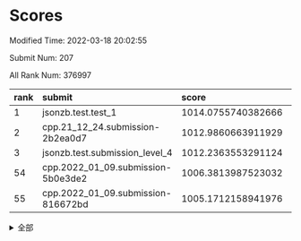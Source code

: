 # Scores

Modified Time: 2022-03-18 20:02:55

Submit Num: 207

All Rank Num: 376997

| rank |               submit               |       score        |       sigma        | pk_num |
| :--- | :--------------------------------- | :----------------- | :----------------- | :----- |
| 1    | jsonzb.test.test_1                 | 1014.0755740382666 | 0.8023095397982561 | 7287   |
| 2    | cpp.21_12_24.submission-2b2ea0d7   | 1012.9860663911929 | 0.811972418987388  | 7287   |
| 3    | jsonzb.test.submission_level_4     | 1012.2363553291124 | 0.7939980902587397 | 7287   |
| 54   | cpp.2022_01_09.submission-5b0e3de2 | 1006.3813987523032 | 0.7256230105167719 | 7284   |
| 55   | cpp.2022_01_09.submission-816672bd | 1005.1712158941976 | 0.7248688613844182 | 7285   |


<details>
<summary>全部</summary>

| rank |                 submit                 |       score        |       sigma        | pk_num |
| :--- | :------------------------------------- | :----------------- | :----------------- | :----- |
| 1    | jsonzb.test.test_1                     | 1014.0755740382666 | 0.8023095397982561 | 7287   |
| 2    | cpp.21_12_24.submission-2b2ea0d7       | 1012.9860663911929 | 0.811972418987388  | 7287   |
| 3    | jsonzb.test.submission_level_4         | 1012.2363553291124 | 0.7939980902587397 | 7287   |
| 4    | gobigger.level_3.submission_level_3_36 | 1011.9870097656525 | 0.773913982221633  | 7288   |
| 5    | gobigger.level_3.submission_level_3_24 | 1011.2257198971636 | 0.7437823952523036 | 7284   |
| 6    | gobigger.level_3.submission_level_3_25 | 1011.1821071431665 | 0.7832988791432276 | 7286   |
| 7    | gobigger.level_3.submission_level_3_10 | 1011.0936587268831 | 0.7561949419726376 | 7288   |
| 8    | gobigger.level_3.submission_level_3_6  | 1011.059135948475  | 0.7698626963108327 | 7284   |
| 9    | gobigger.level_3.submission_level_3_38 | 1011.0207248116607 | 0.7687805531574293 | 7284   |
| 10   | gobigger.level_3.submission_level_3_11 | 1010.9684050287987 | 0.7671761209710628 | 7285   |
| 11   | gobigger.level_3.submission_level_3_42 | 1010.9357488027938 | 0.752790416619386  | 7287   |
| 12   | gobigger.level_3.submission_level_3_7  | 1010.9200541917006 | 0.7598462018742013 | 7286   |
| 13   | gobigger.level_3.submission_level_3_33 | 1010.9053965870331 | 0.7603449678197867 | 7287   |
| 14   | gobigger.level_3.submission_level_3_47 | 1010.7241607715519 | 0.7593978268218377 | 7284   |
| 15   | gobigger.level_3.submission_level_3_43 | 1010.6895953368809 | 0.7871337522727374 | 7284   |
| 16   | gobigger.level_3.submission_level_3_16 | 1010.5866868915396 | 0.7650634028157921 | 7287   |
| 17   | gobigger.level_3.submission_level_3_40 | 1010.576489887978  | 0.7630270404590538 | 7284   |
| 18   | gobigger.level_3.submission_level_3_44 | 1010.5016329598662 | 0.7773639941509413 | 7283   |
| 19   | gobigger.level_3.submission_level_3_21 | 1010.4520883677121 | 0.7589429230892295 | 7289   |
| 20   | gobigger.level_3.submission_level_3_45 | 1010.3890872172275 | 0.7744559130043083 | 7285   |
| 21   | gobigger.level_3.submission_level_3_22 | 1010.3662250917221 | 0.7444482249551847 | 7282   |
| 22   | gobigger.level_3.submission_level_3_18 | 1010.2942493512575 | 0.7458289535822672 | 7287   |
| 23   | gobigger.level_3.submission_level_3_14 | 1010.2325629430507 | 0.7711909522035941 | 7289   |
| 24   | gobigger.level_3.submission_level_3_27 | 1010.1725564259418 | 0.7654524247709925 | 7282   |
| 25   | gobigger.level_3.submission_level_3_32 | 1010.1142438347009 | 0.7710129979618544 | 7287   |
| 26   | gobigger.level_3.submission_level_3_0  | 1010.1063755682027 | 0.7347639232777546 | 7289   |
| 27   | gobigger.level_3.submission_level_3_9  | 1010.1043037738283 | 0.7782656045005496 | 7279   |
| 28   | gobigger.level_3.submission_level_3_34 | 1010.0582350987331 | 0.7639979349660313 | 7283   |
| 29   | gobigger.level_3.submission_level_3_28 | 1009.9019236903556 | 0.753137698623289  | 7287   |
| 30   | gobigger.level_3.submission_level_3_46 | 1009.8670474629806 | 0.7587505408304732 | 7286   |
| 31   | gobigger.level_3.submission_level_3_37 | 1009.8542838287548 | 0.749634543003716  | 7283   |
| 32   | gobigger.level_3.submission_level_3_49 | 1009.8295962914627 | 0.743021598615787  | 7287   |
| 33   | gobigger.level_3.submission_level_3_30 | 1009.8156325513213 | 0.7463003759021293 | 7285   |
| 34   | gobigger.level_3.submission_level_3_5  | 1009.5798196321564 | 0.7294330590388945 | 7281   |
| 35   | gobigger.level_3.submission_level_3_35 | 1009.5786233720399 | 0.7324453321377354 | 7292   |
| 36   | gobigger.level_3.submission_level_3_17 | 1009.5681760519346 | 0.7603161415666353 | 7284   |
| 37   | gobigger.level_3.submission_level_3_1  | 1009.5553992560582 | 0.7741507328005789 | 7284   |
| 38   | gobigger.level_3.submission_level_3_19 | 1009.5511929017293 | 0.7492860161862298 | 7282   |
| 39   | gobigger.level_3.submission_level_3_29 | 1009.535882518451  | 0.751282446255435  | 7286   |
| 40   | gobigger.level_3.submission_level_3_20 | 1009.5337923539422 | 0.7590247134847089 | 7287   |
| 41   | gobigger.level_3.submission_level_3_31 | 1009.4946160271315 | 0.747796456540721  | 7284   |
| 42   | gobigger.level_3.submission_level_3_13 | 1009.4526432853429 | 0.7719428809275336 | 7283   |
| 43   | gobigger.level_3.submission_level_3_23 | 1009.4440011039453 | 0.7489575718009559 | 7287   |
| 44   | gobigger.level_3.submission_level_3_3  | 1009.443008700846  | 0.7666574674639747 | 7283   |
| 45   | gobigger.level_3.submission_level_3_12 | 1009.4268722311983 | 0.7591689836843636 | 7288   |
| 46   | gobigger.level_3.submission_level_3_2  | 1009.2710303205268 | 0.7578012597070803 | 7283   |
| 47   | gobigger.level_3.submission_level_3_15 | 1009.1723876434568 | 0.7484344267953461 | 7286   |
| 48   | gobigger.level_3.submission_level_3_39 | 1009.0190015740075 | 0.7728887121296087 | 7282   |
| 49   | gobigger.level_3.submission_level_3_48 | 1008.9635659638118 | 0.7532098752995126 | 7287   |
| 50   | gobigger.level_3.submission_level_3_4  | 1008.9445794861839 | 0.7604332182254908 | 7286   |
| 51   | gobigger.level_3.submission_level_3_26 | 1008.8151511204361 | 0.7551813337973127 | 7280   |
| 52   | gobigger.level_3.submission_level_3_8  | 1008.7126620692353 | 0.7479498437214934 | 7286   |
| 53   | gobigger.level_3.submission_level_3_41 | 1008.6134400701229 | 0.7351379265798412 | 7285   |
| 54   | cpp.2022_01_09.submission-5b0e3de2     | 1006.3813987523032 | 0.7256230105167719 | 7284   |
| 55   | cpp.2022_01_09.submission-816672bd     | 1005.1712158941976 | 0.7248688613844182 | 7285   |
| 56   | gobigger.level_1.submission_level_1_48 | 1004.9617142201349 | 0.7184654342206407 | 7274   |
| 57   | gobigger.level_1.submission_level_1_49 | 1004.872127809642  | 0.7185331944604486 | 7286   |
| 58   | gobigger.level_1.submission_level_1_43 | 1004.7749604537145 | 0.7188551708332688 | 7283   |
| 59   | gobigger.level_1.submission_level_1_30 | 1004.4878911380322 | 0.7201959905641029 | 7284   |
| 60   | gobigger.level_1.submission_level_1_37 | 1004.4110078531928 | 0.7267871286306694 | 7284   |
| 61   | gobigger.level_1.submission_level_1_26 | 1004.2002138056591 | 0.7194619816855409 | 7282   |
| 62   | gobigger.level_1.submission_level_1_20 | 1004.1330105832138 | 0.7285837955281206 | 7285   |
| 63   | gobigger.level_1.submission_level_1_36 | 1004.0508713788206 | 0.7201583976147196 | 7284   |
| 64   | gobigger.level_1.submission_level_1_9  | 1004.0405512252065 | 0.7229510432718917 | 7286   |
| 65   | gobigger.level_1.submission_level_1_28 | 1003.9661552854719 | 0.7311105389139042 | 7288   |
| 66   | gobigger.level_1.submission_level_1_19 | 1003.9576946709744 | 0.7207563766937783 | 7285   |
| 67   | gobigger.level_1.submission_level_1_2  | 1003.9404655408808 | 0.7214437024814041 | 7287   |
| 68   | gobigger.level_1.submission_level_1_27 | 1003.8448484946395 | 0.715177180607326  | 7288   |
| 69   | gobigger.level_1.submission_level_1_32 | 1003.8364376671038 | 0.7262745557484449 | 7285   |
| 70   | gobigger.level_1.submission_level_1_12 | 1003.8033851498227 | 0.7096458276019795 | 7286   |
| 71   | gobigger.level_1.submission_level_1_45 | 1003.7843929659543 | 0.7315170643189819 | 7285   |
| 72   | gobigger.level_1.submission_level_1_25 | 1003.7292478770438 | 0.7293669221367947 | 7285   |
| 73   | gobigger.level_1.submission_level_1_0  | 1003.6806349231614 | 0.7110479455209675 | 7284   |
| 74   | gobigger.level_1.submission_level_1_35 | 1003.6595278630257 | 0.7090666319567122 | 7284   |
| 75   | gobigger.level_1.submission_level_1_34 | 1003.6309510329087 | 0.716129635369997  | 7280   |
| 76   | gobigger.level_1.submission_level_1_16 | 1003.6177839796159 | 0.7200921094668427 | 7287   |
| 77   | gobigger.level_1.submission_level_1_23 | 1003.5993463141671 | 0.7307040950988    | 7287   |
| 78   | gobigger.level_1.submission_level_1_8  | 1003.53050029544   | 0.7229926628889255 | 7281   |
| 79   | gobigger.level_1.submission_level_1_11 | 1003.5119447717263 | 0.7350798282746164 | 7284   |
| 80   | gobigger.level_1.submission_level_1_10 | 1003.440214384801  | 0.722525663179578  | 7283   |
| 81   | gobigger.level_1.submission_level_1_24 | 1003.4196437878488 | 0.7118342515199304 | 7282   |
| 82   | gobigger.level_1.submission_level_1_38 | 1003.3731477872677 | 0.7172105995439119 | 7281   |
| 83   | gobigger.level_1.submission_level_1_40 | 1003.2127585125961 | 0.7152463488267589 | 7276   |
| 84   | gobigger.level_1.submission_level_1_5  | 1003.20573278815   | 0.7180046907765771 | 7277   |
| 85   | gobigger.level_1.submission_level_1_44 | 1003.1845971881963 | 0.7254547646278715 | 7290   |
| 86   | gobigger.level_1.submission_level_1_22 | 1003.1348999999243 | 0.7242142744500708 | 7287   |
| 87   | gobigger.level_1.submission_level_1_18 | 1003.1006940400439 | 0.7316577520137666 | 7280   |
| 88   | gobigger.level_1.submission_level_1_7  | 1003.0940370037988 | 0.7163901306331579 | 7286   |
| 89   | gobigger.level_1.submission_level_1_6  | 1003.047382504292  | 0.7136881768514997 | 7285   |
| 90   | gobigger.level_1.submission_level_1_21 | 1003.0452474465276 | 0.7109665943425114 | 7288   |
| 91   | gobigger.level_1.submission_level_1_1  | 1003.0426404507141 | 0.7127950682659595 | 7282   |
| 92   | gobigger.level_1.submission_level_1_33 | 1003.0330823422801 | 0.7217726809850422 | 7287   |
| 93   | gobigger.level_1.submission_level_1_15 | 1003.0314363234079 | 0.7143797822633344 | 7284   |
| 94   | gobigger.level_1.submission_level_1_47 | 1002.9977766927824 | 0.7114009750619372 | 7284   |
| 95   | gobigger.level_1.submission_level_1_39 | 1002.9334603262806 | 0.717862455155402  | 7282   |
| 96   | gobigger.level_1.submission_level_1_42 | 1002.9126626674503 | 0.716804842691228  | 7281   |
| 97   | gobigger.level_1.submission_level_1_3  | 1002.8370528228696 | 0.7189235651546648 | 7284   |
| 98   | gobigger.level_1.submission_level_1_46 | 1002.7981605210275 | 0.7146222275337174 | 7284   |
| 99   | gobigger.level_1.submission_level_1_41 | 1002.7606467580616 | 0.717298441653345  | 7287   |
| 100  | gobigger.level_1.submission_level_1_13 | 1002.6830058569224 | 0.7084359536776095 | 7284   |
| 101  | gobigger.level_1.submission_level_1_17 | 1002.5386135306269 | 0.7189749992438089 | 7285   |
| 102  | gobigger.level_1.submission_level_1_4  | 1002.4708218587703 | 0.7172135607722719 | 7287   |
| 103  | gobigger.level_1.submission_level_1_29 | 1002.3028161057169 | 0.7169731129991332 | 7285   |
| 104  | gobigger.level_1.submission_level_1_14 | 1002.1123011838257 | 0.7081550718101696 | 7284   |
| 105  | gobigger.level_1.submission_level_1_31 | 1001.8959842281876 | 0.7110725049056841 | 7284   |
| 106  | gobigger.random.submission_random_11   | 997.4622405756302  | 0.7111152885542619 | 7287   |
| 107  | gobigger.random.submission_random_45   | 997.2561462480402  | 0.7127652038112722 | 7288   |
| 108  | gobigger.random.submission_random_42   | 997.1928155916484  | 0.7003124204065088 | 7285   |
| 109  | gobigger.random.submission_random_30   | 997.1606338682836  | 0.710604752501938  | 7288   |
| 110  | gobigger.random.submission_random_18   | 997.0124835580913  | 0.7036438238211867 | 7286   |
| 111  | gobigger.random.submission_random_44   | 996.6672596857467  | 0.7165284920292169 | 7285   |
| 112  | gobigger.random.submission_random_31   | 996.6432516960183  | 0.7096636810931696 | 7288   |
| 113  | gobigger.random.submission_random_33   | 996.6245335642916  | 0.7197139412261054 | 7284   |
| 114  | gobigger.random.submission_random_7    | 996.5988812656234  | 0.7054193003714427 | 7283   |
| 115  | gobigger.random.submission_random_9    | 996.5869805415618  | 0.7045824813617587 | 7287   |
| 116  | gobigger.random.submission_random_17   | 996.5503425720474  | 0.7104789067907105 | 7286   |
| 117  | gobigger.random.submission_random_27   | 996.429378971333   | 0.7146386594099664 | 7286   |
| 118  | gobigger.random.submission_random_5    | 996.3806610447165  | 0.7025203786020527 | 7288   |
| 119  | gobigger.random.submission_random_34   | 996.2756080623882  | 0.721112179391464  | 7285   |
| 120  | gobigger.random.submission_random_36   | 996.2334246743964  | 0.713237762464383  | 7282   |
| 121  | gobigger.random.submission_random_14   | 996.16529344218    | 0.7073411451255812 | 7288   |
| 122  | gobigger.random.submission_random_2    | 996.141684697808   | 0.7222873007911539 | 7289   |
| 123  | gobigger.random.submission_random_12   | 996.0989353829577  | 0.7064503240458969 | 7286   |
| 124  | gobigger.random.submission_random_26   | 996.0814305676948  | 0.7093379538927431 | 7285   |
| 125  | gobigger.random.submission_random_15   | 996.0689209164177  | 0.7078570224737364 | 7283   |
| 126  | gobigger.random.submission_random_0    | 996.0537845648491  | 0.7106388889478035 | 7281   |
| 127  | gobigger.random.submission_random_48   | 996.0537097060896  | 0.7092029687204213 | 7288   |
| 128  | gobigger.random.submission_random_38   | 995.9572732767164  | 0.7143883172011201 | 7283   |
| 129  | gobigger.random.submission_random_39   | 995.9131730687578  | 0.6974358916765078 | 7285   |
| 130  | gobigger.random.submission_random_40   | 995.8858741871045  | 0.712839614621523  | 7279   |
| 131  | gobigger.random.submission_random_4    | 995.8573936194655  | 0.7197193687986525 | 7282   |
| 132  | gobigger.random.submission_random_49   | 995.8443071548178  | 0.7196139688767023 | 7280   |
| 133  | gobigger.random.submission_random_3    | 995.7264571962603  | 0.7095107573558551 | 7288   |
| 134  | gobigger.random.submission_random_6    | 995.7180782346559  | 0.7167700311348418 | 7284   |
| 135  | gobigger.random.submission_random_47   | 995.6251525398568  | 0.7108847103007091 | 7287   |
| 136  | gobigger.random.submission_random_41   | 995.5807459204369  | 0.7005366140462401 | 7287   |
| 137  | gobigger.random.submission_random_32   | 995.5694083460394  | 0.7159408425673153 | 7289   |
| 138  | gobigger.random.submission_random_23   | 995.5511565167101  | 0.7023009066975514 | 7287   |
| 139  | gobigger.random.submission_random_35   | 995.5320491309122  | 0.7204682344116097 | 7290   |
| 140  | gobigger.random.submission_random_37   | 995.4674130583151  | 0.7057763513608504 | 7289   |
| 141  | gobigger.random.submission_random_8    | 995.4519112944241  | 0.7080824846953566 | 7284   |
| 142  | gobigger.random.submission_random_46   | 995.4303358236301  | 0.7125055004072086 | 7282   |
| 143  | gobigger.random.submission_random_29   | 995.4120296780117  | 0.7077557313593671 | 7287   |
| 144  | gobigger.random.submission_random_13   | 995.3257800704234  | 0.7099838023937741 | 7288   |
| 145  | gobigger.random.submission_random_1    | 995.3200145140461  | 0.7184850407514843 | 7285   |
| 146  | gobigger.random.submission_random_28   | 995.3039528484322  | 0.7124057526577985 | 7282   |
| 147  | gobigger.random.submission_random_20   | 995.2843917574304  | 0.7111300495066245 | 7284   |
| 148  | gobigger.random.submission_random_22   | 995.2221068688161  | 0.7163293506561204 | 7291   |
| 149  | gobigger.random.submission_random_43   | 995.1787669023804  | 0.706173688141034  | 7281   |
| 150  | gobigger.random.submission_random_24   | 995.1428766389715  | 0.7195482579690738 | 7282   |
| 151  | gobigger.random.submission_random_10   | 995.0999721592436  | 0.7175924515570097 | 7283   |
| 152  | gobigger.random.submission_random_25   | 995.0655743999152  | 0.7259895022863849 | 7284   |
| 153  | gobigger.random.submission_random_16   | 994.9388351903286  | 0.7151403608188053 | 7284   |
| 154  | gobigger.random.submission_random_21   | 994.8741417014257  | 0.7149488403018799 | 7283   |
| 155  | gobigger.random.submission_random_19   | 994.633816946826   | 0.7214806341903482 | 7285   |
| 156  | gobigger.level_2.submission_level_2_43 | 994.0225184513479  | 0.7426015821941115 | 7291   |
| 157  | gobigger.level_2.submission_level_2_16 | 993.2101273757111  | 0.7459378579781537 | 7281   |
| 158  | gobigger.level_2.submission_level_2_14 | 993.1568491142555  | 0.7353854319003884 | 7282   |
| 159  | gobigger.level_2.submission_level_2_46 | 993.1155802354758  | 0.7372741478609652 | 7284   |
| 160  | gobigger.level_2.submission_level_2_22 | 992.9422142573792  | 0.7384004469595217 | 7288   |
| 161  | gobigger.level_2.submission_level_2_45 | 992.8945986775083  | 0.7399337616501485 | 7283   |
| 162  | gobigger.level_2.submission_level_2_15 | 992.8451685916291  | 0.7486987966647825 | 7287   |
| 163  | gobigger.level_2.submission_level_2_1  | 992.7381082864044  | 0.7311803665020905 | 7286   |
| 164  | gobigger.level_2.submission_level_2_30 | 992.7295439359659  | 0.7552568617027375 | 7289   |
| 165  | gobigger.level_2.submission_level_2_13 | 992.663299936825   | 0.7503496263268155 | 7288   |
| 166  | gobigger.level_2.submission_level_2_42 | 992.528595681875   | 0.7448406050549448 | 7287   |
| 167  | gobigger.level_2.submission_level_2_25 | 992.4741651404594  | 0.7360498505429556 | 7288   |
| 168  | gobigger.level_2.submission_level_2_7  | 992.4703661950771  | 0.7387037005906121 | 7285   |
| 169  | gobigger.level_2.submission_level_2_0  | 992.4441929215753  | 0.7414286568073233 | 7286   |
| 170  | gobigger.level_2.submission_level_2_29 | 992.4384485483147  | 0.7475576187400027 | 7286   |
| 171  | gobigger.level_2.submission_level_2_47 | 992.406809429728   | 0.7402098168706864 | 7287   |
| 172  | gobigger.level_2.submission_level_2_26 | 992.338879908062   | 0.7487828441394278 | 7281   |
| 173  | gobigger.level_2.submission_level_2_49 | 992.3350393917117  | 0.7301624877107619 | 7284   |
| 174  | gobigger.level_2.submission_level_2_39 | 992.2460214631043  | 0.7391323312497543 | 7284   |
| 175  | gobigger.level_2.submission_level_2_38 | 992.1875685006537  | 0.7396095708503881 | 7288   |
| 176  | gobigger.level_2.submission_level_2_11 | 992.1770991623498  | 0.7367320625817025 | 7289   |
| 177  | gobigger.level_2.submission_level_2_48 | 992.1474699084122  | 0.7481229869883839 | 7285   |
| 178  | gobigger.level_2.submission_level_2_9  | 991.9931283300735  | 0.7453817607586988 | 7287   |
| 179  | gobigger.level_2.submission_level_2_6  | 991.9893405458572  | 0.738332933121196  | 7288   |
| 180  | gobigger.level_2.submission_level_2_44 | 991.9257598849092  | 0.7601729436951103 | 7282   |
| 181  | gobigger.level_2.submission_level_2_32 | 991.8973504353744  | 0.7434150466648255 | 7283   |
| 182  | gobigger.level_2.submission_level_2_33 | 991.8098246633783  | 0.7430574221798126 | 7292   |
| 183  | gobigger.level_2.submission_level_2_5  | 991.7757909476904  | 0.7459943070491453 | 7287   |
| 184  | gobigger.level_2.submission_level_2_31 | 991.6924484227819  | 0.744729864417393  | 7289   |
| 185  | gobigger.level_2.submission_level_2_17 | 991.6409813807169  | 0.754461814525124  | 7285   |
| 186  | gobigger.level_2.submission_level_2_28 | 991.639558180221   | 0.7494485956122829 | 7287   |
| 187  | gobigger.level_2.submission_level_2_2  | 991.6275825340887  | 0.736990034912258  | 7288   |
| 188  | gobigger.level_2.submission_level_2_37 | 991.6124424722325  | 0.7629968433872305 | 7281   |
| 189  | gobigger.level_2.submission_level_2_18 | 991.5864474625878  | 0.7585894575552067 | 7286   |
| 190  | gobigger.level_2.submission_level_2_21 | 991.41493383307    | 0.7522822910035099 | 7286   |
| 191  | gobigger.level_2.submission_level_2_19 | 991.337388546624   | 0.7594224206625558 | 7284   |
| 192  | gobigger.level_2.submission_level_2_41 | 991.2798570066134  | 0.7400429050298385 | 7286   |
| 193  | gobigger.level_2.submission_level_2_12 | 991.2515819595397  | 0.7820740713419367 | 7291   |
| 194  | gobigger.level_2.submission_level_2_3  | 991.2484719846054  | 0.7425981916493006 | 7283   |
| 195  | gobigger.level_2.submission_level_2_34 | 991.2069664528066  | 0.7415280303884826 | 7287   |
| 196  | gobigger.level_2.submission_level_2_23 | 991.2066720450965  | 0.753468316981348  | 7281   |
| 197  | gobigger.level_2.submission_level_2_20 | 991.1879015728346  | 0.7426740781879807 | 7287   |
| 198  | gobigger.level_2.submission_level_2_27 | 991.170825153163   | 0.7397037592868254 | 7280   |
| 199  | gobigger.level_2.submission_level_2_35 | 991.0920268405818  | 0.7460661235394055 | 7280   |
| 200  | gobigger.level_2.submission_level_2_8  | 990.9405055214042  | 0.7681926169316426 | 7289   |
| 201  | gobigger.level_2.submission_level_2_4  | 990.9296381649973  | 0.7353020501889229 | 7283   |
| 202  | gobigger.level_2.submission_level_2_36 | 990.910772302202   | 0.7542279279751244 | 7282   |
| 203  | gobigger.level_2.submission_level_2_10 | 990.8910135831981  | 0.7557246194033244 | 7282   |
| 204  | gobigger.level_2.submission_level_2_24 | 990.8188752469613  | 0.7589093378944411 | 7280   |
| 205  | gobigger.level_2.submission_level_2_40 | 990.7286476076649  | 0.7726248161040765 | 7291   |
| 206  | gobigger.none.submission_none_0        | 976.0544618877656  | 1.3909958377894371 | 7280   |
| 207  | gobigger.none.submission_none_1        | 975.0065129267088  | 1.4838309420201663 | 7282   |

</details>